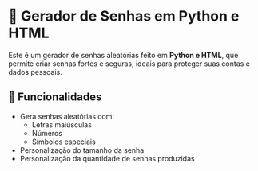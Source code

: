 # 🔐 Gerador de Senhas em Python e HTML

Este é um gerador de senhas aleatórias feito em **Python e HTML**, que permite criar senhas fortes e seguras, ideais para proteger suas contas e dados pessoais.

## 🚀 Funcionalidades

- Gera senhas aleatórias com:
  - Letras maiúsculas
  - Números
  - Símbolos especiais
- Personalização do tamanho da senha
- Personalização da quantidade de senhas produzidas
